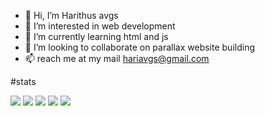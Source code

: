 - 👋 Hi, I’m Harithus avgs
- 👀 I’m interested in web development
- 🌱 I’m currently learning html and js
- 💞️ I’m looking to collaborate on parallax website building
- 📫 reach me at my mail hariavgs@gmail.com

<!---
Harithus-avgs/Harithus-avgs is a ✨ special ✨ repository because its `README.md` (this file) appears on your GitHub profile.
You can click the Preview link to take a look at your changes.
--->
#stats

[![](https://raw.githubusercontent.com/Harithus-avgs/Harithus.avgs/master/profile-summary-card-output/dracula/0-profile-details.svg)](https://github.com/vn7n24fzkq/github-profile-summary-cards)
[![](https://raw.githubusercontent.com/Harithus-avgs/Harithus.avgs/master/profile-summary-card-output/dracula/1-repos-per-language.svg)](https://github.com/vn7n24fzkq/github-profile-summary-cards) [![](https://raw.githubusercontent.com/Harithus-avgs/Harithus.avgs/master/profile-summary-card-output/dracula/2-most-commit-language.svg)](https://github.com/vn7n24fzkq/github-profile-summary-cards)
[![](https://raw.githubusercontent.com/Harithus-avgs/Harithus.avgs/master/profile-summary-card-output/dracula/3-stats.svg)](https://github.com/vn7n24fzkq/github-profile-summary-cards) [![](https://raw.githubusercontent.com/Harithus-avgs/Harithus.avgs/master/profile-summary-card-output/dracula/4-productive-time.svg)](https://github.com/vn7n24fzkq/github-profile-summary-cards)

